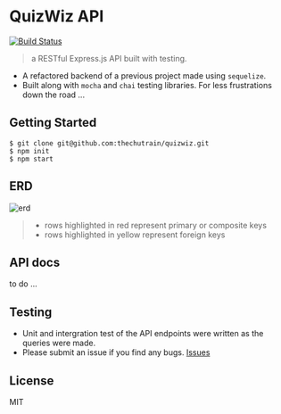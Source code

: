 # QuizWiz API
[![Build Status](https://travis-ci.org/thechutrain/quizwizAPI.svg?branch=master)](https://travis-ci.org/thechutrain/quizwiz)

> a RESTful Express.js API built with testing.

- A refactored backend of a previous project made using `sequelize`. 
- Built along with `mocha` and `chai` testing libraries. For less frustrations down the road ...


## Getting Started
```
$ git clone git@github.com:thechutrain/quizwiz.git
$ npm init 
$ npm start
```

## ERD

![erd](.notes/quizwizERD1.png)
> - rows highlighted in red represent primary or composite keys
> - rows highlighted in yellow represent foreign keys

## API docs
to do ...

## Testing
- Unit and intergration test of the API endpoints were written as the queries were made.
- Please submit an issue if you find any bugs. [Issues](https://github.com/thechutrain/quizwiz/issues)


## License
MIT